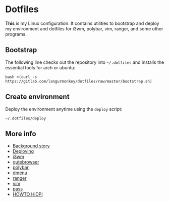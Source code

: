 # Dotfiles

**This** is my Linux configuration. 
It contains utilities to bootstrap and deploy my environment and dotfiles for
i3wm, polybar, vim, ranger, and some other programs.

## Bootstrap

The following line checks out the repository into `~/.dotfiles` and installs the essential tools for arch or ubuntu:

```console
bash <(curl -s https://gitlab.com/langurmonkey/dotfiles/raw/master/bootstrap.sh)
```

## Create environment

Deploy the environment anytime using the `deploy` script:

```console
~/.dotfiles/deploy
```

## More info

- [Background story](docs/bg.md)
- [Deploying](docs/deploy.md)
- [i3wm](docs/i3wm.md)
- [qutebrowser](docs/qutebrowser.md)
- [polybar](docs/polybar.md)
- [dmenu](docs/dmenu.md)
- [ranger](docs/ranger.md)
- [vim](docs/vim.md)
- [pass](docs/pass.md)
- [HOWTO HiDPI](docs/hidpi.md)
